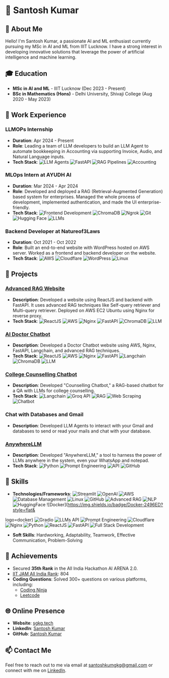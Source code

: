 # 👋 Santosh Kumar

## 🌟 About Me

Hello! I'm Santosh Kumar, a passionate AI and ML enthusiast currently pursuing my MSc in AI and ML from IIIT Lucknow. I have a strong interest in developing innovative solutions that leverage the power of artificial intelligence and machine learning.

## 🎓 Education

- **MSc in AI and ML** - IIIT Lucknow (Dec 2023 - Present)
- **BSc in Mathematics (Hons)** - Delhi University, Shivaji College (Aug 2020 - May 2023)

## 💼 Work Experience

### LLMOPs Internship
- **Duration**: Apr 2024 - Present
- **Role**: Leading a team of LLM developers to build an LLM Agent to automate bookkeeping in Accounting via supporting Invoice, Audio, and Natural Language inputs.
- **Tech Stack**: ![LLM Agents](https://img.shields.io/badge/LLM%20Agents-informational?style=flat&logo=) ![FastAPI](https://img.shields.io/badge/FastAPI-005571?style=flat&logo=fastapi) ![RAG Pipelines](https://img.shields.io/badge/RAG%20Pipelines-informational?style=flat&logo=) ![Accounting](https://img.shields.io/badge/Accounting-informational?style=flat&logo=)

### MLOps Intern at AYUDH AI
- **Duration**: Mar 2024 - Apr 2024
- **Role**: Developed and deployed a RAG (Retrieval-Augmented Generation) based system for enterprises. Managed the whole process of development, implemented authentication, and made the UI enterprise-friendly.
- **Tech Stack**: ![Frontend Development](https://img.shields.io/badge/Frontend%20Development-informational?style=flat&logo=) ![ChromaDB](https://img.shields.io/badge/ChromaDB-informational?style=flat&logo=) ![Ngrok](https://img.shields.io/badge/Ngrok-informational?style=flat&logo=) ![Git](https://img.shields.io/badge/Git-F05032?style=flat&logo=git) ![Hugging Face](https://img.shields.io/badge/Hugging%20Face-ffd700?style=flat&logo=huggingface) ![LLMs](https://img.shields.io/badge/LLMs-informational?style=flat&logo=)

### Backend Developer at Natureof3Laws
- **Duration**: Oct 2021 - Oct 2022
- **Role**: Built an end-to-end website with WordPress hosted on AWS server. Worked as a frontend and backend developer on the website.
- **Tech Stack**: ![AWS](https://img.shields.io/badge/AWS-232F3E?style=flat&logo=amazon-aws) ![Cloudflare](https://img.shields.io/badge/Cloudflare-F38020?style=flat&logo=cloudflare) ![WordPress](https://img.shields.io/badge/WordPress-21759B?style=flat&logo=wordpress) ![Linux](https://img.shields.io/badge/Linux-FCC624?style=flat&logo=linux)

## 🔭 Projects

### [Advanced RAG Website](https://sgkg.tech/geeta)
- **Description**: Developed a website using ReactJS and backend with FastAPI. It uses advanced RAG techniques like Self-query retriever and Multi-query retriever. Deployed on AWS EC2 Ubuntu using Nginx for reverse proxy.
- **Tech Stack**: ![ReactJS](https://img.shields.io/badge/ReactJS-61DAFB?style=flat&logo=react) ![AWS](https://img.shields.io/badge/AWS-232F3E?style=flat&logo=amazon-aws) ![Nginx](https://img.shields.io/badge/Nginx-009639?style=flat&logo=nginx) ![FastAPI](https://img.shields.io/badge/FastAPI-005571?style=flat&logo=fastapi) ![ChromaDB](https://img.shields.io/badge/ChromaDB-informational?style=flat&logo=) ![LLM](https://img.shields.io/badge/LLM-informational?style=flat&logo=)

### [AI Doctor Chatbot](https://sgkg.tech/doctor)
- **Description**: Developed a Doctor Chatbot website using AWS, Nginx, FastAPI, Langchain, and advanced RAG techniques.
- **Tech Stack**: ![ReactJS](https://img.shields.io/badge/ReactJS-61DAFB?style=flat&logo=react) ![AWS](https://img.shields.io/badge/AWS-232F3E?style=flat&logo=amazon-aws) ![Nginx](https://img.shields.io/badge/Nginx-009639?style=flat&logo=nginx) ![FastAPI](https://img.shields.io/badge/FastAPI-005571?style=flat&logo=fastapi) ![Langchain](https://img.shields.io/badge/Langchain-informational?style=flat&logo=) ![ChromaDB](https://img.shields.io/badge/ChromaDB-informational?style=flat&logo=) ![LLM](https://img.shields.io/badge/LLM-informational?style=flat&logo=)

### [College Counselling Chatbot](https://www.linkedin.com/posts/santosh-gkg_chatbot-for-college-counselling-well-yes-activity-7203761625827340288-S7H2?utm_source=share&utm_medium=member_desktop)
- **Description**: Developed "Counselling Chatbot," a RAG-based chatbot for a QA with LLMs for college counselling.
- **Tech Stack**: ![Langchain](https://img.shields.io/badge/Langchain-informational?style=flat&logo=) ![Groq API](https://img.shields.io/badge/Groq%20API-informational?style=flat&logo=) ![RAG](https://img.shields.io/badge/RAG-informational?style=flat&logo=) ![Web Scraping](https://img.shields.io/badge/Web%20Scraping-informational?style=flat&logo=) ![Chatbot](https://img.shields.io/badge/Chatbot-informational?style=flat&logo=)

### Chat with Databases and Gmail
- **Description**: Developed LLM Agents to interact with your Gmail and databases to send or read your mails and chat with your database.

### [AnywhereLLM](https://www.linkedin.com/posts/santosh-gkg_use-llms-anywhere-hi-today-i-want-to-activity-7186614580742098944-WTK3?utm_source=share&utm_medium=member_desktop)
- **Description**: Developed "AnywhereLLM," a tool to harness the power of LLMs anywhere in the system, even your WhatsApp and notepad.
- **Tech Stack**: ![Python](https://img.shields.io/badge/Python-3776AB?style=flat&logo=python) ![Prompt Engineering](https://img.shields.io/badge/Prompt%20Engineering-informational?style=flat&logo=) ![API](https://img.shields.io/badge/API-informational?style=flat&logo=) ![GitHub](https://img.shields.io/badge/GitHub-181717?style=flat&logo=github)

## 💼 Skills

- **Technologies/Frameworks**: 
  ![Streamlit](https://img.shields.io/badge/Streamlit-FF4B4B?style=flat&logo=streamlit) 
  ![OpenAI](https://img.shields.io/badge/OpenAI-412991?style=flat&logo=openai) 
  ![AWS](https://img.shields.io/badge/AWS-232F3E?style=flat&logo=amazon-aws) 
  ![Database Management](https://img.shields.io/badge/Database%20Management-informational?style=flat&logo=) 
  ![Linux](https://img.shields.io/badge/Linux-FCC624?style=flat&logo=linux) 
  ![GitHub](https://img.shields.io/badge/GitHub-181717?style=flat&logo=github) 
  ![Advanced RAG](https://img.shields.io/badge/Advanced%20RAG-informational?style=flat&logo=) 
  ![NLP](https://img.shields.io/badge/NLP-informational?style=flat&logo=) 
  ![HuggingFace](https://img.shields.io/badge/Hugging%20Face-ffd700?style=flat&logo=huggingface) 
  ![Docker](https://img.shields.io/badge/Docker-2496ED?style=flat&

logo=docker) 
  ![Gradio](https://img.shields.io/badge/Gradio-informational?style=flat&logo=) 
  ![LLMs API](https://img.shields.io/badge/LLMs%20API-informational?style=flat&logo=) 
  ![Prompt Engineering](https://img.shields.io/badge/Prompt%20Engineering-informational?style=flat&logo=) 
  ![Cloudflare](https://img.shields.io/badge/Cloudflare-F38020?style=flat&logo=cloudflare) 
  ![Nginx](https://img.shields.io/badge/Nginx-009639?style=flat&logo=nginx) 
  ![Python](https://img.shields.io/badge/Python-3776AB?style=flat&logo=python) 
  ![ReactJS](https://img.shields.io/badge/ReactJS-61DAFB?style=flat&logo=react) 
  ![FastAPI](https://img.shields.io/badge/FastAPI-005571?style=flat&logo=fastapi) 
  ![Full Stack Development](https://img.shields.io/badge/Full%20Stack%20Development-informational?style=flat&logo=)

- **Soft Skills**: Hardworking, Adaptability, Teamwork, Effective Communication, Problem-Solving

## 🌟 Achievements

- Secured **35th Rank** in the All India Hackathon AI ARENA 2.0.
- [IIT JAM All India Rank](https://drive.google.com/file/d/1GlQsyC-haRB7PDF9pn8PFjpaRCipMnkl/view?usp=drive_link): 804
- **Coding Questions**: Solved 300+ questions on various platforms, including:
  - [Coding Ninja](https://www.codingninjas.com/studio/profile/harekrsna)
  - [Leetcode](https://leetcode.com/msa23005_iiitl/)

## 🌐 Online Presence

- **Website**: [sgkg.tech](http://sgkg.tech)
- **LinkedIn**: [Santosh Kumar](https://www.linkedin.com/in/santosh-kumar-gkg/)
- **GitHub**: [Santosh Kumar](https://github.com/santosh-gkg)

## 📫 Contact Me

Feel free to reach out to me via email at [santoshkumgkg@gmail.com](mailto:santoshkumgkg@gmail.com) or connect with me on [LinkedIn](https://www.linkedin.com/in/santosh-kumar-gkg/).

